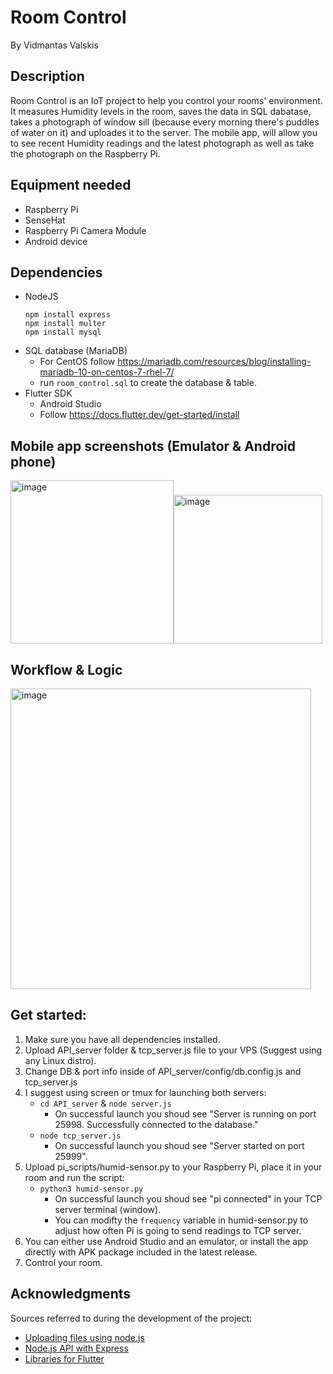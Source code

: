 # Room Control
By Vidmantas Valskis


## Description

Room Control is an IoT project to help you control your rooms' environment. It measures Humidity levels in the room, saves the data in SQL dabatase, takes a photograph of window sill (because every morning there's puddles of water on it) and uploades it to the server. The mobile app, will allow you to see recent Humidity readings and the latest photograph as well as take the photograph on the Raspberry Pi.


## Equipment needed

* Raspberry Pi
* SenseHat
* Raspberry Pi Camera Module
* Android device


## Dependencies

* NodeJS
   ```
   npm install express
   npm install multer
   npm install mysql
   ```
* SQL database (MariaDB)
   * For CentOS follow https://mariadb.com/resources/blog/installing-mariadb-10-on-centos-7-rhel-7/
   * run `room_control.sql` to create the database & table.
* Flutter SDK
   * Android Studio
    * Follow https://docs.flutter.dev/get-started/install


## Mobile app screenshots (Emulator & Android phone)
<img width="261" alt="image" src="https://user-images.githubusercontent.com/29129335/208768270-57816965-197b-44ad-8c3e-3c253a82067c.png"><img width="238" alt="image" src="https://user-images.githubusercontent.com/29129335/208767175-723ff1c5-c323-402b-b4a0-924f763810b2.png">

## Workflow & Logic
<img width="481" alt="image" src="https://user-images.githubusercontent.com/29129335/208773019-4f9f3b0a-4e67-4d50-9965-de7abb35de13.png">


## Get started:
   1) Make sure you have all dependencies installed.
   2) Upload API_server folder & tcp_server.js file to your VPS (Suggest using any Linux distro).
   3) Change DB & port info inside of API_server/config/db.config.js and tcp_server.js
   4) I suggest using screen or tmux for launching both servers:
      * `cd API_server` & `node server.js`
         * On successful launch you shoud see "Server is running on port 25998. Successfully connected to the database."
      * `node tcp_server.js`
         * On successful launch you shoud see "Server started on port 25999".
   5) Upload pi_scripts/humid-sensor.py to your Raspberry Pi, place it in your room and run the script:
      * `python3 humid-sensor.py`
         * On successful launch you shoud see "pi connected" in your TCP server terminal (window).
         * You can modifty the `frequency` variable in humid-sensor.py to adjust how often Pi is going to send readings to TCP server.
   6) You can either use Android Studio and an emulator, or install the app directly with APK package included in the latest release.
   7) Control your room.


## Acknowledgments

Sources referred to during the development of the project:
* [Uploading files using node.js](https://github.com/expressjs/multer)
* [Node.js API with Express](https://www.bezkoder.com/node-js-rest-api-express-mysql/)
* [Libraries for Flutter](https://pub.dev/packages)



